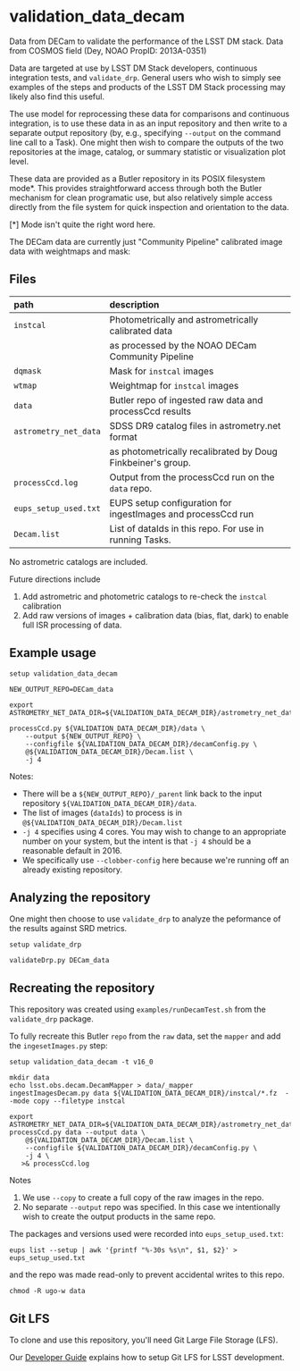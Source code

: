 validation_data_decam
=====================

Data from DECam to validate the performance of the LSST DM stack.
Data from COSMOS field (Dey, NOAO PropID: 2013A-0351)

Data are targeted at use by LSST DM Stack developers, continuous integration tests, and `validate_drp`.  General users who wish to simply see examples of the steps and products of the LSST DM Stack processing may likely also find this useful.

The use model for reprocessing these data for comparisons and continuous integration, is to use these data in as an input repository and then write to a separate output repository (by, e.g.,  specifying `--output` on the command line call to a Task).  One might then wish to compare the outputs of the two repositories at the image, catalog, or summary statistic or visualization plot level.

These data are provided as a Butler repository in its POSIX filesystem mode*.  This provides straightforward access through both the Butler mechanism for clean programatic use, but also relatively simple access directly from the file system for quick inspection and orientation to the data.

[*] Mode isn't quite the right word here.

The DECam data are currently just "Community Pipeline" calibrated image data with weightmaps and mask:

Files
------
path                  | description
:---------------------|:-----------------------------
`instcal`             | Photometrically and astrometrically calibrated data
                      |   as processed by the NOAO DECam Community Pipeline
`dqmask`              | Mask for `instcal` images
`wtmap`               | Weightmap for `instcal` images
`data`                | Butler repo of ingested raw data and processCcd results
`astrometry_net_data` | SDSS DR9 catalog files in astrometry.net format
                      |   as photometrically recalibrated by Doug Finkbeiner's group.
`processCcd.log`      | Output from the processCcd run on the `data` repo.
`eups_setup_used.txt` | EUPS setup configuration for ingestImages and processCcd run
`Decam.list`          | List of dataIds in this repo.  For use in running Tasks.

No astrometric catalogs are included.

Future directions include
1. Add astrometric and photometric catalogs to re-check the `instcal` calibration
2. Add raw versions of images + calibration data (bias, flat, dark) to enable full ISR processing of data.

Example usage
-------------

```
setup validation_data_decam

NEW_OUTPUT_REPO=DECam_data

export ASTROMETRY_NET_DATA_DIR=${VALIDATION_DATA_DECAM_DIR}/astrometry_net_data

processCcd.py ${VALIDATION_DATA_DECAM_DIR}/data \
    --output ${NEW_OUTPUT_REPO} \
    --configfile ${VALIDATION_DATA_DECAM_DIR}/decamConfig.py \
    @${VALIDATION_DATA_DECAM_DIR}/Decam.list \
    -j 4 
```

Notes:
 * There will be a `${NEW_OUTPUT_REPO}/_parent` link back to the input repository `${VALIDATION_DATA_DECAM_DIR}/data`.
 * The list of images (`dataIds`) to process is in `@${VALIDATION_DATA_DECAM_DIR}/Decam.list`
 * `-j 4` specifies using 4 cores.  You may wish to change to an appropriate number on your system, but the intent is that `-j 4` should be a reasonable default in 2016.
 * We specifically use `--clobber-config` here because we're running off an already existing repository.

Analyzing the repository
------------------------
One might then choose to use `validate_drp` to analyze the peformance of the results against SRD metrics.

```
setup validate_drp

validateDrp.py DECam_data
```

Recreating the repository
-------------------------
This repository was created using `examples/runDecamTest.sh` from the `validate_drp` package.

To fully recreate this Butler `repo` from the `raw` data, set the `mapper` and add the `ingesetImages.py` step:

```
setup validation_data_decam -t v16_0

mkdir data
echo lsst.obs.decam.DecamMapper > data/_mapper
ingestImagesDecam.py data ${VALIDATION_DATA_DECAM_DIR}/instcal/*.fz  --mode copy --filetype instcal

export ASTROMETRY_NET_DATA_DIR=${VALIDATION_DATA_DECAM_DIR}/astrometry_net_data
processCcd.py data --output data \
    @${VALIDATION_DATA_DECAM_DIR}/Decam.list \
    --configfile ${VALIDATION_DATA_DECAM_DIR}/decamConfig.py \
    -j 4 \
   >& processCcd.log
```

Notes
 1. We use `--copy` to create a full copy of the raw images in the repo.
 2. No separate `--output` repo was specified.  In this case we intentionally wish to create
the output products in the same repo.

The packages and versions used were recorded into `eups_setup_used.txt`:

```
eups list --setup | awk '{printf "%-30s %s\n", $1, $2}' > eups_setup_used.txt
```

and the repo was made read-only to prevent accidental writes to this repo.

```
chmod -R ugo-w data
```


Git LFS
-------

To clone and use this repository, you'll need Git Large File Storage (LFS).

Our [Developer Guide](http://developer.lsst.io/en/latest/tools/git_lfs.html) explains how to setup Git LFS for LSST development.
